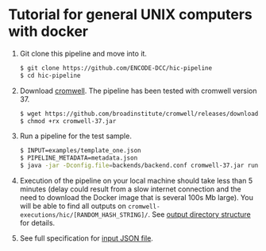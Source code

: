 # Tutorial for general UNIX computers with docker

1. Git clone this pipeline and move into it.
    ```bash
    $ git clone https://github.com/ENCODE-DCC/hic-pipeline
    $ cd hic-pipeline
    ```

2. Download [cromwell](https://github.com/broadinstitute/cromwell). The pipeline has been tested with cromwell version 37.
    ```bash
    $ wget https://github.com/broadinstitute/cromwell/releases/download/37/cromwell-37.jar
    $ chmod +rx cromwell-37.jar
    ```
    
3. Run a pipeline for the test sample.
    ```bash
    $ INPUT=examples/template_one.json 
    $ PIPELINE_METADATA=metadata.json
    $ java -jar -Dconfig.file=backends/backend.conf cromwell-37.jar run workflow/main_workflow/hic.wdl -i ${INPUT} -o workflow_opts/docker.json -m ${PIPELINE_METADATA}
    ```

4. Execution of the pipeline on your local machine should take less than 5 minutes (delay could result from a slow internet connection and the need to download the Docker image that is several 100s Mb large). You will be able to find all outputs on `cromwell-executions/hic/[RANDOM_HASH_STRING]/`. See [output directory structure](output.md) for details.

5. See full specification for [input JSON file](input.md).
